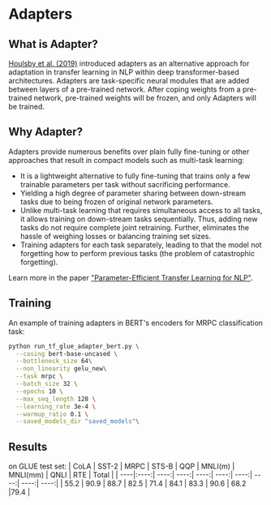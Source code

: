 # Adapters
## What is Adapter?

[Houlsby et al. (2019)](https://arxiv.org/abs/1902.00751) introduced adapters as an alternative approach for adaptation in transfer learning in NLP within deep transformer-based architectures.
Adapters are task-specific neural modules that are added between layers of a pre-trained network. After coping weights from a pre-trained network, pre-trained weights will be frozen, and only Adapters will be trained.

## Why Adapter?
Adapters provide numerous benefits over plain fully fine-tuning or other approaches that result in compact models such as multi-task learning:

* It is a lightweight alternative to fully fine-tuning that trains only a few trainable parameters per task without sacrificing performance.
* Yielding a high degree of parameter sharing between down-stream tasks due to being frozen of original network parameters.
* Unlike multi-task learning that requires simultaneous access to all tasks, it allows training on down-stream tasks sequentially. Thus, adding new tasks do not require complete joint retraining. Further, eliminates the hassle of weighing losses or balancing training set sizes.
* Training adapters for each task separately, leading to that the model not forgetting how to perform previous tasks (the problem of catastrophic forgetting).


Learn more in the paper ["Parameter-Efficient Transfer Learning for NLP"](https://arxiv.org/abs/1902.00751).


## Training
An example of training adapters in BERT's encoders for MRPC classification task:
```bash
python run_tf_glue_adapter_bert.py \
  --casing bert-base-uncased \
  --bottleneck_size 64\
  --non_linearity gelu_new\
  --task mrpc \
  --batch_size 32 \
  --epochs 10 \
  --max_seq_length 128 \
  --learning_rate 3e-4 \
  --warmup_ratio 0.1 \
  --saved_models_dir "saved_models"\
```

## Results
 on GLUE test set:
| CoLA  | SST\-2  | MRPC  | STS\-B  | QQP  | MNLI(m)  | MNLI(mm)  | QNLI  | RTE  | Total |
| ----|:----:| ----:| ----:| ----:| ----:| ----:| ----:| ----:| ----:|
| 55\.2 | 90\.9 | 88\.7 | 82\.5 | 71\.4 | 84\.1 | 83\.3 | 90\.6 | 68\.2 |79\.4 |
